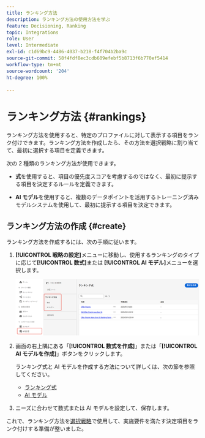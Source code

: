 ```yaml
---
title: ランキング方法
description: ランキング方法の使用方法を学ぶ
feature: Decisioning, Ranking
topic: Integrations
role: User
level: Intermediate
exl-id: c1d69bc9-4486-4037-b218-f4f704b2ba9c
source-git-commit: 58f4fdf8ec3cdb609efebf5b8713f6b770ef5414
workflow-type: tm+mt
source-wordcount: '204'
ht-degree: 100%

---
```


# ランキング方法 {#rankings}

ランキング方法を使用すると、特定のプロファイルに対して表示する項目をランク付けできます。ランキング方法を作成したら、その方法を選択戦略に割り当てて、最初に選択する項目を定義できます。

次の 2 種類のランキング方法が使用できます。

* **式**&#x200B;を使用すると、項目の優先度スコアを考慮するのではなく、最初に提示する項目を決定するルールを定義できます。

* **AI モデル**&#x200B;を使用すると、複数のデータポイントを活用するトレーニング済みモデルシステムを使用して、最初に提示する項目を決定できます。

## ランキング方法の作成 {#create}

ランキング方法を作成するには、次の手順に従います。

1. **[!UICONTROL 戦略の設定]**&#x200B;メニューに移動し、使用するランキングのタイプに応じて&#x200B;**[!UICONTROL 数式]**&#x200B;または **[!UICONTROL AI モデル]**&#x200B;メニューを選択します。

   ![](../assets/ranking-create.png)

1. 画面の右上隅にある「**[!UICONTROL 数式を作成]**」または「**[!UICONTROL AI モデルを作成]**」ボタンをクリックします。

   ランキング式と AI モデルを作成する方法について詳しくは、次の節を参照してください。

   * [ランキング式](ranking-formulas.md)
   * [AI モデル](ai-models.md)

1. ニーズに合わせて数式または AI モデルを設定して、保存します。

これで、ランキング方法を[選択戦略](../selection-strategies.md)で使用して、実施要件を満たす決定項目をランク付けする準備が整いました。


